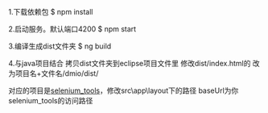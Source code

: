1.下载依赖包
$ npm install

2.启动服务。默认端口4200
$ npm start

3.编译生成dist文件夹
$ ng build

4.与java项目结合
拷贝dist文件夹到eclipse项目文件里
修改dist/index.html的
改为项目名+文件名/dmio/dist/

对应的项目是[selenium_tools](https://github.com/miozeng/selenium_tools)，修改src\app\layout下的路径 baseUrl为你selenium_tools的访问路径
